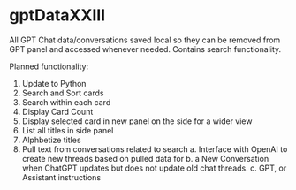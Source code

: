 # gptDataXXIII
All GPT Chat data/conversations saved local so they can be removed from GPT panel and accessed whenever needed. Contains search functionality. 

Planned functionality: 
1. Update to Python
2. Search and Sort cards
3. Search within each card
4. Display Card Count
5. Display selected card in new panel on the side for a wider view
6. List all titles in side panel
7. Alphbetize titles
8. Pull text from conversations related to search
  a. Interface with OpenAI to create new threads based on pulled data for 
  b. a New Conversation when ChatGPT updates but does not update old chat threads.
  c. GPT, or Assistant instructions
